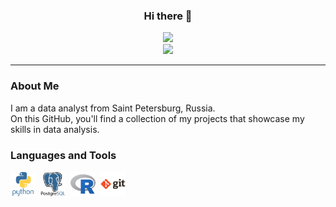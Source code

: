<div id="header" align="center">
  <h3>
    Hi there 👋
  </h3>
  <img src="https://media.giphy.com/media/lhtRFkNxEfjaw/giphy.gif" width="100"/>
  <div id="badges">
    <a href="https://www.linkedin.com/in/yulia-sevastyanova-766060129/">
      <img src="https://img.shields.io/badge/LinkedIn-blue?logo=linkedin&logoColor=white&style=for-the-badge"/>
    </a>
  </div>
</div>

---

### About Me 
I am a data analyst from Saint Petersburg, Russia. \
On this GitHub, you'll find a collection of my projects that showcase my skills in data analysis. 

### Languages and Tools 
<div>
  <img src="https://github.com/devicons/devicon/blob/master/icons/python/python-original-wordmark.svg" title="python"  alt="python" width="40" height="40"/>&nbsp;
  <img src="https://github.com/devicons/devicon/blob/master/icons/postgresql/postgresql-original-wordmark.svg" title="PostgreSQL"  alt="PostgreSQL" width="40" height="40"/>&nbsp;
  <img src="https://github.com/devicons/devicon/blob/master/icons/r/r-original.svg" title="R"  alt="R" width="40" height="40"/>&nbsp;
  <img src="https://github.com/devicons/devicon/blob/master/icons/git/git-original-wordmark.svg" title="Git" **alt="Git" width="40" height="40"/>
</div>


<!--
**y-sevastianova/y-sevastianova** is a ✨ _special_ ✨ repository because its `README.md` (this file) appears on your GitHub profile.

Here are some ideas to get you started:

- 🔭 I’m currently working on ...
- 🌱 I’m currently learning ...
- 👯 I’m looking to collaborate on ...
- 🤔 I’m looking for help with ...
- 💬 Ask me about ...
- 📫 How to reach me: ...
- 😄 Pronouns: ...
- ⚡ Fun fact: ...
-->
